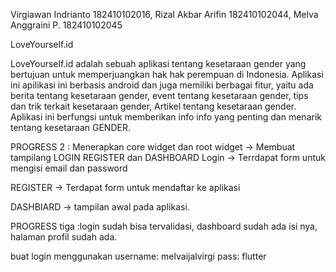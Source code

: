 Virgiawan Indrianto 182410102016, Rizal Akbar Arifin 182410102044, Melva Anggraini P. 182410102045

LoveYourself.id

LoveYourself.id adalah sebuah aplikasi tentang kesetaraan gender yang bertujuan untuk memperjuangkan hak hak perempuan di Indonesia. Aplikasi ini apilikasi ini berbasis android dan juga memiliki berbagai fitur, yaitu ada berita tentang kesetaraan gender, event tentang kesetaraan gender, tips dan trik terkait kesetaraan gender, Artikel tentang kesetaraan gender. Aplikasi ini berfungsi untuk memberikan info info yang penting dan menarik tentang kesetaraan GENDER.

PROGRESS 2 : Menerapkan core widget dan root widget -> Membuat tampilang LOGIN REGISTER dan DASHBOARD Login -> Terrdapat form untuk mengisi email dan password

REGISTER -> Terdapat form untuk mendaftar ke aplikasi

DASHBIARD -> tampilan awal pada aplikasi.

PROGRESS tiga :login sudah bisa tervalidasi, dashboard sudah ada isi nya, halaman profil sudah ada.

buat login menggunakan username: melvaijalvirgi pass: flutter
 
